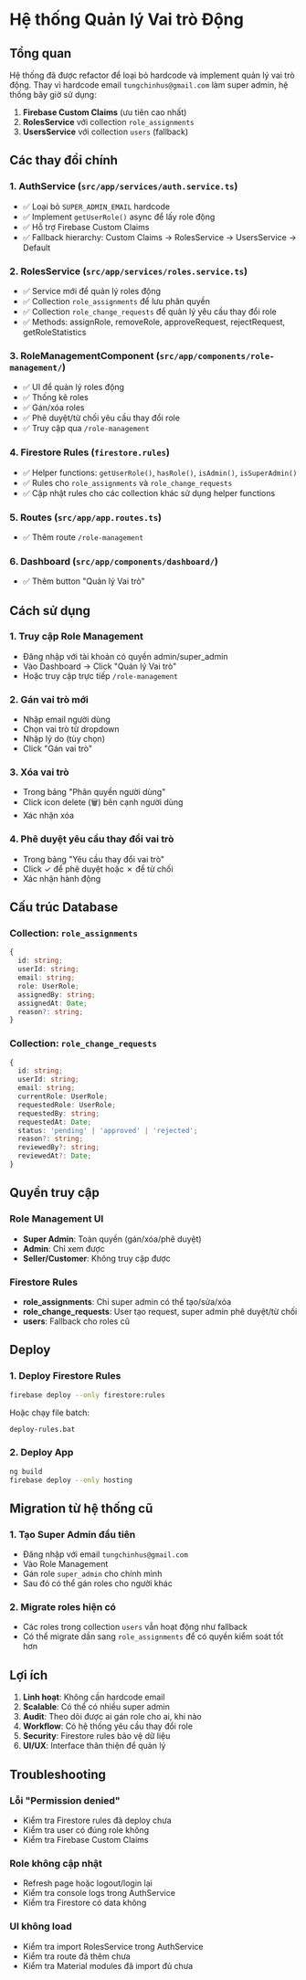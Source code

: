 # Hệ thống Quản lý Vai trò Động

## Tổng quan

Hệ thống đã được refactor để loại bỏ hardcode và implement quản lý vai trò động. Thay vì hardcode email `tungchinhus@gmail.com` làm super admin, hệ thống bây giờ sử dụng:

1. **Firebase Custom Claims** (ưu tiên cao nhất)
2. **RolesService** với collection `role_assignments` 
3. **UsersService** với collection `users` (fallback)

## Các thay đổi chính

### 1. AuthService (`src/app/services/auth.service.ts`)
- ✅ Loại bỏ `SUPER_ADMIN_EMAIL` hardcode
- ✅ Implement `getUserRole()` async để lấy role động
- ✅ Hỗ trợ Firebase Custom Claims
- ✅ Fallback hierarchy: Custom Claims → RolesService → UsersService → Default

### 2. RolesService (`src/app/services/roles.service.ts`)
- ✅ Service mới để quản lý roles động
- ✅ Collection `role_assignments` để lưu phân quyền
- ✅ Collection `role_change_requests` để quản lý yêu cầu thay đổi role
- ✅ Methods: assignRole, removeRole, approveRequest, rejectRequest, getRoleStatistics

### 3. RoleManagementComponent (`src/app/components/role-management/`)
- ✅ UI để quản lý roles động
- ✅ Thống kê roles
- ✅ Gán/xóa roles
- ✅ Phê duyệt/từ chối yêu cầu thay đổi role
- ✅ Truy cập qua `/role-management`

### 4. Firestore Rules (`firestore.rules`)
- ✅ Helper functions: `getUserRole()`, `hasRole()`, `isAdmin()`, `isSuperAdmin()`
- ✅ Rules cho `role_assignments` và `role_change_requests`
- ✅ Cập nhật rules cho các collection khác sử dụng helper functions

### 5. Routes (`src/app/app.routes.ts`)
- ✅ Thêm route `/role-management`

### 6. Dashboard (`src/app/components/dashboard/`)
- ✅ Thêm button "Quản lý Vai trò"

## Cách sử dụng

### 1. Truy cập Role Management
- Đăng nhập với tài khoản có quyền admin/super_admin
- Vào Dashboard → Click "Quản lý Vai trò"
- Hoặc truy cập trực tiếp `/role-management`

### 2. Gán vai trò mới
- Nhập email người dùng
- Chọn vai trò từ dropdown
- Nhập lý do (tùy chọn)
- Click "Gán vai trò"

### 3. Xóa vai trò
- Trong bảng "Phân quyền người dùng"
- Click icon delete (🗑️) bên cạnh người dùng
- Xác nhận xóa

### 4. Phê duyệt yêu cầu thay đổi vai trò
- Trong bảng "Yêu cầu thay đổi vai trò"
- Click ✓ để phê duyệt hoặc ✗ để từ chối
- Xác nhận hành động

## Cấu trúc Database

### Collection: `role_assignments`
```typescript
{
  id: string;
  userId: string;
  email: string;
  role: UserRole;
  assignedBy: string;
  assignedAt: Date;
  reason?: string;
}
```

### Collection: `role_change_requests`
```typescript
{
  id: string;
  userId: string;
  email: string;
  currentRole: UserRole;
  requestedRole: UserRole;
  requestedBy: string;
  requestedAt: Date;
  status: 'pending' | 'approved' | 'rejected';
  reason?: string;
  reviewedBy?: string;
  reviewedAt?: Date;
}
```

## Quyền truy cập

### Role Management UI
- **Super Admin**: Toàn quyền (gán/xóa/phê duyệt)
- **Admin**: Chỉ xem được
- **Seller/Customer**: Không truy cập được

### Firestore Rules
- **role_assignments**: Chỉ super admin có thể tạo/sửa/xóa
- **role_change_requests**: User tạo request, super admin phê duyệt/từ chối
- **users**: Fallback cho roles cũ

## Deploy

### 1. Deploy Firestore Rules
```bash
firebase deploy --only firestore:rules
```

Hoặc chạy file batch:
```bash
deploy-rules.bat
```

### 2. Deploy App
```bash
ng build
firebase deploy --only hosting
```

## Migration từ hệ thống cũ

### 1. Tạo Super Admin đầu tiên
- Đăng nhập với email `tungchinhus@gmail.com`
- Vào Role Management
- Gán role `super_admin` cho chính mình
- Sau đó có thể gán roles cho người khác

### 2. Migrate roles hiện có
- Các roles trong collection `users` vẫn hoạt động như fallback
- Có thể migrate dần sang `role_assignments` để có quyền kiểm soát tốt hơn

## Lợi ích

1. **Linh hoạt**: Không cần hardcode email
2. **Scalable**: Có thể có nhiều super admin
3. **Audit**: Theo dõi được ai gán role cho ai, khi nào
4. **Workflow**: Có hệ thống yêu cầu thay đổi role
5. **Security**: Firestore rules bảo vệ dữ liệu
6. **UI/UX**: Interface thân thiện để quản lý

## Troubleshooting

### Lỗi "Permission denied"
- Kiểm tra Firestore rules đã deploy chưa
- Kiểm tra user có đúng role không
- Kiểm tra Firebase Custom Claims

### Role không cập nhật
- Refresh page hoặc logout/login lại
- Kiểm tra console logs trong AuthService
- Kiểm tra Firestore có data không

### UI không load
- Kiểm tra import RolesService trong AuthService
- Kiểm tra route đã thêm chưa
- Kiểm tra Material modules đã import đủ chưa
